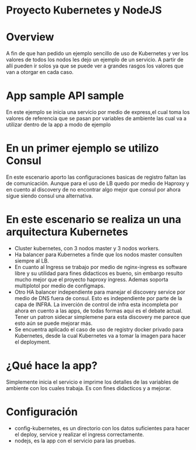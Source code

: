 Proyecto Kubernetes y NodeJS
========================================

# Overview

A fin de que han pedido un ejemplo sencillo de uso de Kubernetes y ver los valores de todos los nodos les dejo un ejemplo de un servicio. A partir de allí pueden ir solos ya que se puede ver a grandes rasgos los valores que van a otorgar en cada caso.

# App sample API sample

En este ejemplo se inicia una servicio por medio de express,el cual toma los valores de referencia que se pasan por variables de ambiente las cual va a utilizar dentro de la app a modo de ejemplo

# En un primer ejemplo se utilizo Consul

En este escenario aporto las configuraciones basicas de registro faltan las de comunicación. Aunque para el uso de LB quedo por medio de Haproxy y en cuento al discovery de no encontrar algo mejor que consul por ahora sigue siendo consul una alternativa.

# En este escenario se realiza un una arquitectura Kubernetes

* Cluster kubernetes, con 3 nodos master y 3 nodos workers.
* Ha balancer para Kubernetes a finde que los nodos master consulten siempre al LB.
* En cuanto al Ingress se trabajo por medio de nginx-ingress es software libre y su utilidad para fines didacticos es bueno, sin embargo resulto mucho mejor que el proyecto haproxy ingress. Ademas soporta multiplotol por medio de configmaps.
* Otro HA balancer independiente para manejar el discovery service por medio de DNS fuera de consul. Esto es independiente por parte de la capa de INFRA. La inverción de control de infra esta incompleta por ahora en cuento a las apps, de todas formas aqui es el debate actual. Tener un patron sidecar simplemene para esta discovery me parece que esto aún se puede mejorar más.
* Se encuentra aplicado el caso de uso de registry docker privado para Kubernetes, desde la cual Kubernetes va a tomar la imagen para hacer el deployment.

# ¿Qué hace la app?

Simplemente inicia el servicio e imprime los detalles de las variables de ambiente con los cuales trabaja. Es con fines didacticos y a mejorar.

# Configuración

* config-kubernetes, es un directorio con los datos suficientes para hacer el deploy, service y realizar el ingress correctamente.
* nodejs, es la app con el servicio para las pruebas.
